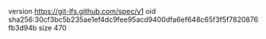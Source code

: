 version https://git-lfs.github.com/spec/v1
oid sha256:30cf3bc5b235ae1ef4dc9fee95acd9400dfa6ef648c65f3f5f7820876fb3d94b
size 470

